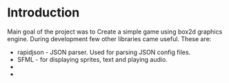 # Introduction

Main goal of the project was to Create a simple game using box2d graphics engine.
During development few other libraries came useful.
These are:

* rapidjson - JSON parser. Used for parsing JSON config files.
* SFML - for displaying sprites, text and playing audio.
*
*



